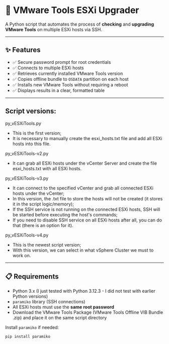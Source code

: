 # 🔧 VMware Tools ESXi Upgrader

A Python script that automates the process of **checking** and **upgrading VMware Tools** on multiple ESXi hosts via SSH.

---

## ✨ Features

- ✅ Secure password prompt for root credentials
- ✅ Connects to multiple ESXi hosts
- ✅ Retrieves currently installed VMware Tools version
- ✅ Copies offline bundle to `OSDATA` partition on each host
- ✅ Installs new VMware Tools without requiring a reboot
- ✅ Displays results in a clear, formatted table

---

## Script versions:

py_vESXiTools.py
- This is the first version;
- It is necessary to manually create the esxi_hosts.txt file and add all ESXi hosts into this file.

py_vESXiTools-v2.py
- It can grab all ESXi hosts under the vCenter Server and create the file esxi_hosts.txt with all ESXi hosts.

py_vESXiTools-v3.py
- It can connect to the specified vCenter and grab all connected ESXi hosts under the vCenter;
- In this version, the .txt file to store the hosts will not be created (it stores it in the script logic/memory);
- If the SSH service is not running on the connected ESXi hosts, SSH will be started before executing the host's commands;
- If you need to disable SSH service on all ESXi hosts after all, you can do that (there is an option for it).

py_vESXiTools-v4.py
- This is the newest script version;
- With this version, we can select in what vSphere Cluster we must to work on.

---

## 📋 Requirements

- Python 3.x (I just tested with Python 3.12.3 - I did not test with earlier Python versions)
- `paramiko` library (SSH connections)
- All ESXi hosts must use the **same root password**
- Download the VMware Tools Package (VMware Tools Offline VIB Bundle .zip) and place it on the same script directory

Install `paramiko` if needed:

```bash
pip install paramiko

